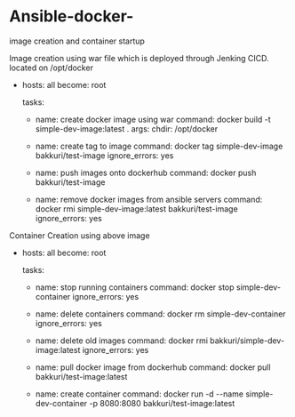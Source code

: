 # Ansible-docker-
image creation and container startup


Image creation using war file which is deployed through Jenking CICD. located on /opt/docker


- hosts: all
  become: root

  tasks:
  - name: create docker image using war
    command: docker build -t simple-dev-image:latest .
    args:
      chdir: /opt/docker

  - name: create tag to image
    command: docker tag simple-dev-image bakkuri/test-image
    ignore_errors: yes

  - name: push images onto dockerhub
    command: docker push bakkuri/test-image


  - name: remove docker images from ansible servers
    command: docker rmi simple-dev-image:latest bakkuri/test-image
    ignore_errors: yes


Container Creation using above image
- hosts: all
  become: root

  tasks:
  - name: stop running containers
    command: docker stop simple-dev-container
    ignore_errors: yes

  - name: delete containers
    command: docker rm simple-dev-container
    ignore_errors: yes

  - name: delete old images
    command: docker rmi bakkuri/simple-dev-image:latest
    ignore_errors: yes

  - name: pull docker image from dockerhub
    command: docker pull bakkuri/test-image:latest

  - name: create container
    command: docker run -d --name simple-dev-container -p 8080:8080 bakkuri/test-image:latest

